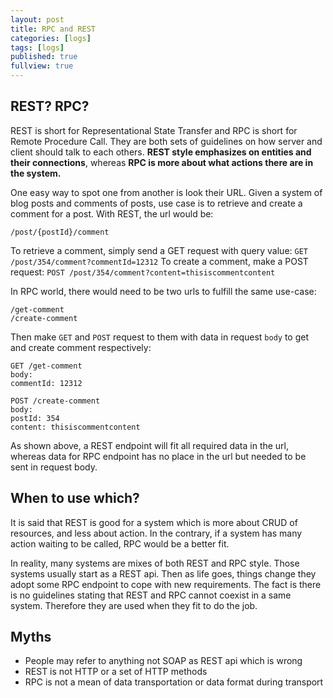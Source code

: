 ```yaml
---
layout: post
title: RPC and REST
categories: [logs]
tags: [logs]
published: true
fullview: true
---
```


## REST? RPC?

REST is short for Representational State Transfer and RPC is short for Remote Procedure Call. They are both sets of guidelines on how server and client should talk to each others. **REST style emphasizes on entities and their connections**, whereas **RPC is more about what actions there are in the system.**

One easy way to spot one from another is look their URL. Given a system of blog posts and comments of posts, use case is to retrieve and create a comment for a post. With REST, the url would be:

```
/post/{postId}/comment
```

To retrieve a comment, simply send a GET request with query value: `GET /post/354/comment?commentId=12312`
To create a comment, make a POST request: `POST /post/354/comment?content=thisiscommentcontent`

In RPC world, there would need to be two urls to fulfill the same use-case:

```
/get-comment
/create-comment
```

Then make `GET` and `POST` request to them with data in request `body` to get and create comment respectively:

```
GET /get-comment
body:
commentId: 12312
```

```
POST /create-comment
body:
postId: 354
content: thisiscommentcontent
```

As shown above, a REST endpoint will fit all required data in the url, whereas data for RPC endpoint has no place in the url but needed to be sent in request body.

## When to use which?

It is said that REST is good for a system which is more about CRUD of resources, and less about action. In the contrary, if a system has many action waiting to be called, RPC would be a better fit.

In reality, many systems are mixes of both REST and RPC style. Those systems usually start as a REST api. Then as life goes, things change they adopt some RPC endpoint to cope with new requirements. The fact is there is no guidelines stating that REST and RPC cannot coexist in a same system. Therefore they are used when they fit to do the job.

## Myths

- People may refer to anything not SOAP as REST api which is wrong
- REST is not HTTP or a set of HTTP methods
- RPC is not a mean of data transportation or data format during transport